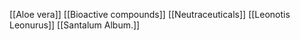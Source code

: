 [[Aloe vera]]
[[Bioactive compounds]]
[[Neutraceuticals]]
[[Leonotis Leonurus]]
[[Santalum Album.]]
